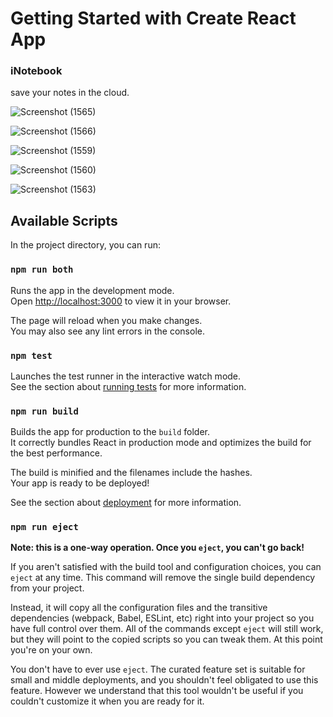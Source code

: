 # Getting Started with Create React App

### iNotebook
save your notes in the cloud.

![Screenshot (1565)](https://user-images.githubusercontent.com/76389609/172290528-af3ad3a9-4744-4338-9a6d-f9431404768e.png)

![Screenshot (1566)](https://user-images.githubusercontent.com/76389609/172290560-9d7036aa-f371-4e10-aebe-1acba96eac30.png)


![Screenshot (1559)](https://user-images.githubusercontent.com/76389609/172290578-b128d35b-86d5-40a6-b13a-a1e63e5617fa.png)


![Screenshot (1560)](https://user-images.githubusercontent.com/76389609/172290598-0b4cd702-3596-4602-92c5-38fa61b891d4.png)


![Screenshot (1563)](https://user-images.githubusercontent.com/76389609/172290888-0d060f15-c51c-4c75-85ff-8a9cccaa084a.png)


## Available Scripts

In the project directory, you can run:

### `npm run both`

Runs the app in the development mode.\
Open [http://localhost:3000](http://localhost:3000) to view it in your browser.

The page will reload when you make changes.\
You may also see any lint errors in the console.

### `npm test`

Launches the test runner in the interactive watch mode.\
See the section about [running tests](https://facebook.github.io/create-react-app/docs/running-tests) for more information.

### `npm run build`

Builds the app for production to the `build` folder.\
It correctly bundles React in production mode and optimizes the build for the best performance.

The build is minified and the filenames include the hashes.\
Your app is ready to be deployed!

See the section about [deployment](https://facebook.github.io/create-react-app/docs/deployment) for more information.

### `npm run eject`

**Note: this is a one-way operation. Once you `eject`, you can't go back!**

If you aren't satisfied with the build tool and configuration choices, you can `eject` at any time. This command will remove the single build dependency from your project.

Instead, it will copy all the configuration files and the transitive dependencies (webpack, Babel, ESLint, etc) right into your project so you have full control over them. All of the commands except `eject` will still work, but they will point to the copied scripts so you can tweak them. At this point you're on your own.

You don't have to ever use `eject`. The curated feature set is suitable for small and middle deployments, and you shouldn't feel obligated to use this feature. However we understand that this tool wouldn't be useful if you couldn't customize it when you are ready for it.





